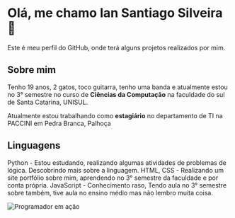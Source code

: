 # Olá, me chamo Ian Santiago Silveira 🤟

Este é meu perfil do GitHub, onde terá alguns projetos realizados por mim.

## Sobre mim

Tenho 19 anos, 2 gatos, toco guitarra, tenho uma banda e atualmente estou no 3° semestre no curso de **Ciências da Computação** na faculdade do sul de Santa Catarina, UNISUL.

Atualmente estou trabalhando como **estagiário** no departamento de TI na PACCINI em Pedra Branca, Palhoça

## Linguagens

Python - Estou estudando, realizando algumas atividades de problemas de lógica. Descobrindo mais sobre a linguagem.
HTML, CSS - Realizando um site portfólio sobre mim, aprendendo no 3° semestre da faculdade e por conta própria.
JavaScript - Conhecimento raso, Tendo aula no 3° semestre sobre também, tive aula no ensino médio mas não lembro muita coisa.

![Programador em ação](https://media.giphy.com/media/3o7btNhPQXY0nv1Ffu/giphy.gif)
